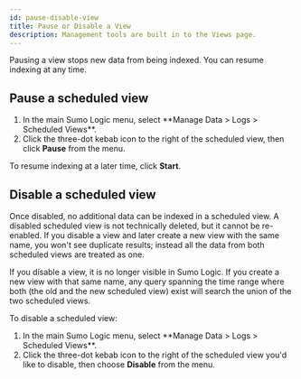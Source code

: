 ```yaml
---
id: pause-disable-view
title: Pause or Disable a View
description: Management tools are built in to the Views page.
---
```


Pausing a view stops new data from being indexed. You can resume indexing at any time.

## Pause a scheduled view

1. <!--Kanso [**Classic UI**](/docs/get-started/sumo-logic-ui/). Kanso--> In the main Sumo Logic menu, select **Manage Data > Logs > Scheduled Views**. <!--Kanso <br/>[**New UI**](/docs/get-started/sumo-logic-ui-new/). In the top menu select **Configuration**, and then under **Logs** select **Scheduled Views**. You can also click the **Go To...** menu at the top of the screen and select **Scheduled Views**. Kanso-->
1. Click the three-dot kebab icon to the right of the scheduled view, then click **Pause** from the menu.

To resume indexing at a later time, click **Start**.


## Disable a scheduled view

Once disabled, no additional data can be indexed in a scheduled view. A disabled scheduled view is not technically deleted, but it cannot be re-enabled. If you disable a view and later create a new view with the same name, you won't see duplicate results; instead all the data from both scheduled views are treated as one.

If you disable a view, it is no longer visible in Sumo Logic. If you create a new view with that same name, any query spanning the time range where both (the old and the new scheduled view) exist will search the union of the two scheduled views.

To disable a scheduled view:

1. <!--Kanso [**Classic UI**](/docs/get-started/sumo-logic-ui/). Kanso--> In the main Sumo Logic menu, select **Manage Data > Logs > Scheduled Views**. <!--Kanso <br/>[**New UI**](/docs/get-started/sumo-logic-ui-new/). In the top menu select **Configuration**, and then under **Logs** select **Scheduled Views**. You can also click the **Go To...** menu at the top of the screen and select **Scheduled Views**. Kanso-->
1. Click the three-dot kebab icon to the right of the scheduled view you'd like to disable, then choose **Disable** from the menu.
